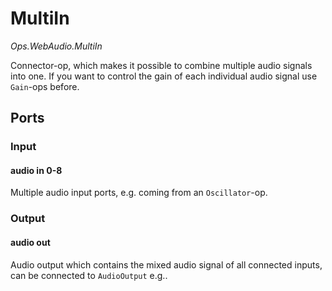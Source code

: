 # MultiIn

*Ops.WebAudio.MultiIn*

Connector-op, which makes it possible to combine multiple audio signals into one. If you want to control the gain of each individual audio signal use `Gain`-ops before.

## Ports

### Input

#### audio in 0-8

Multiple audio input ports, e.g. coming from an `Oscillator`-op.

### Output

#### audio out

Audio output which contains the mixed audio signal of all connected inputs, can be connected to `AudioOutput` e.g..